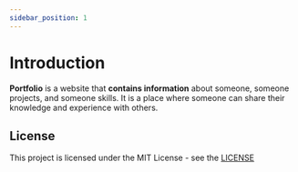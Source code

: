 ```yaml
---
sidebar_position: 1
---
```


# Introduction

**Portfolio** is a website that **contains information** about someone, someone projects, and someone skills. It is a place where someone can share their knowledge and experience with others.

## License

This project is licensed under the MIT License - see the [LICENSE](https://github.com/Deri-Kurniawan/modern-portfolio/blob/master/LICENSE)
